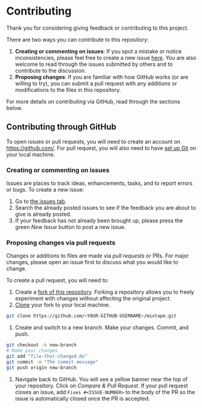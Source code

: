 # Contributing

Thank you for considering giving feedback or contributing to this project.

There are two ways you can contribute to this repository:

1. **Creating or commenting on issues**: If you spot a mistake or notice inconsistencies, please feel free to create a new issue [here](https://github.com/scunning1975/mixtape/issues). You are also welcome to read through the issues submitted by others and to contribute to the discussion.
1. **Proposing changes**: If you are familiar with how GitHub works (or are willing to try), you can submit a pull request with any additions or modifications to the files in this repository.

For more details on contributing via GitHub, read through the sections below.

## Contributing through GitHub

To open issues or pull requests, you will need to create an account on <https://github.com/>. For pull request, you will also need to have [set up Git](https://happygitwithr.com/install-git.html) on your local machine.

### Creating or commenting on issues

Issues are places to track ideas, enhancements, tasks, and to report errors or bugs. To create a new issue:

1. Go to [the issues tab](https://github.com/scunning1975/mixtape/issues).
1. Search the already posted issues to see if the feedback you are about to give is already posted.
1. If your feedback has not already been brought up, please press the green *New Issue* button to post a new issue.

### Proposing changes via pull requests

Changes or additions to files are made via *pull requests* or PRs. For major changes, please open an issue first to discuss what you would like to change.

To create a pull request, you will need to:

1. Create a [fork of this repository](https://github.com/scunning1975/mixtape/fork). Forking a repository allows you to freely experiment with changes without affecting the original project.
1. [Clone](https://help.github.com/en/github/creating-cloning-and-archiving-repositories/cloning-a-repository) your fork to your local machine.
  ```bash
  git clone https://github.com/<YOUR-GITHUB-USERNAME>/mixtape.git
  ```
1. Create and switch to a new branch. Make your changes. Commit, and push.
  ```bash
  git checkout -b new-branch
  # Make your changes
  git add "file-that-changed.do"
  git commit -m "The commit message"
  git push origin new-branch
  ```
1. Navigate back to GitHub. You will see a yellow banner near the top of your repository. Click on *Compare & Pull Request*. If your pull request closes an issue, add `Fixes #<ISSUE-NUMBER>` to the body of the PR so the issue is automatically closed once the PR is accepted.
